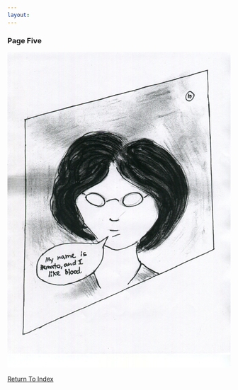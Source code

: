 ```yaml
---
layout: 
---
```

### Page Five
![Page Five](https://raw.githubusercontent.com/LWFlouisa/uploadedfairyalt/master/pages/page5.png)

[Return To Index](https://lwflouisa.github.io/uploadfairyalt/)
